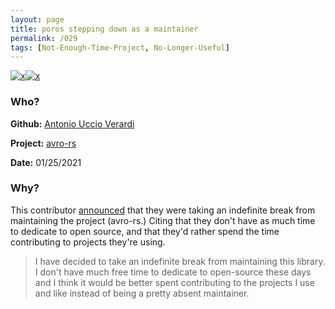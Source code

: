 ```yaml
---
layout: page
title: poros stepping down as a maintainer
permalink: /029
tags: [Not-Enough-Time-Project, No-Longer-Useful]
---
```


[![x](https://img.shields.io/badge/-Not%20Enough%20Time%20(Internal)-darkblue)](/#NETI)[![x](https://img.shields.io/badge/-No%20Longer%20Useful-lightgrey)](/#NLU)

### Who?

**Github:** [Antonio Uccio Verardi](https://github.com/flavray/avro-rs/issues/174)

**Project:** [avro-rs](https://github.com/flavray/avro-rs)

**Date:** 01/25/2021

### Why?

This contributor [announced](https://github.com/flavray/avro-rs/issues/174) that they were taking an indefinite break from maintaining the project (avro-rs.) Citing that they don't have as much time to dedicate to open source, and that they'd rather spend the time contributing to projects they're using. 

> I have decided to take an indefinite break from maintaining this  library. I don't have much free time to dedicate to open-source these  days and I think it would be better spent contributing to the projects I use and like instead of being a pretty absent maintainer.

